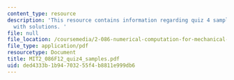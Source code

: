 ```yaml
---
content_type: resource
description: 'This resource contains information regarding quiz 4 sample problems
  with solutions. '
file: null
file_location: /coursemedia/2-086-numerical-computation-for-mechanical-engineers-fall-2012/ded4333b1b94703255f4b8811e999db6_MIT2_086F12_quiz4_study.pdf
file_type: application/pdf
resourcetype: Document
title: MIT2_086F12_quiz4_samples.pdf
uid: ded4333b-1b94-7032-55f4-b8811e999db6
---
```

